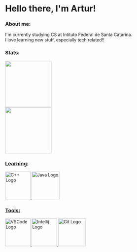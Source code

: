 
# Hello there, I'm Artur!

### About me:
I'm currently studying CS at Intituto Federal de Santa Catarina. </br>
I love learning new stuff, especially tech related!!


### Stats:
<div>
    <a href="https://github.com/Pozzoo">
    <img height="150em" src="https://github-readme-stats-git-masterrstaa-rickstaa.vercel.app/api?username=Pozzoo&show_icons=true&theme=codeSTACKr&include_all_commits=true&count_private=true"/> </br>
    <img height="150em" src="https://github-readme-stats-git-masterrstaa-rickstaa.vercel.app/api/top-langs/?username=Pozzoo&layout=compact&langs_count=7&theme=codeSTACKr"/>
</div>



### Learning:
<div alling="center">
  <img src="https://raw.githubusercontent.com/isocpp/logos/master/cpp_logo.png" alt="C++ Logo" width="82" height="90"/>
  <img src="https://img.icons8.com/?size=512&id=46630&format=png" alt="Java Logo" width="90" height="90"/>
</div>

### Tools:
<div allign="center">
  <img src="https://img.icons8.com/?size=512&id=9OGIyU8hrxW5&format=png" alt="VSCode Logo" width="82" height="90"/>
  <img src="https://img.icons8.com/?size=512&id=61466&format=png" alt="Intellij Logo" width="82" height="90"/>
  <img src="https://img.icons8.com/?size=512&id=20906&format=png" alt="Git Logo" width="90" height="90"/>
</div>
